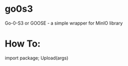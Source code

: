 # go0s3
Go-0-S3 or GOOSE - a simple wrapper for MinIO library

# How To:
import package;
Upload(args)

